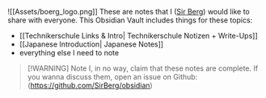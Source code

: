 ![[Assets/boerg_logo.png]]
These are notes that I ([Sir Berg](https://boerg.co)) would like to share with everyone.
This Obsidian Vault includes things for these topics:
- [[Technikerschule Links & Intro| Technikerschule Notizen + Write-Ups]]
- [[Japanese Introduction| Japanese Notes]]
- everything else I need to note

> [!WARNING] Note
> I, in no way, claim that these notes are complete. If you wanna discuss them, open an issue on Github: (https://github.com/SirBerg/obsidian)
 